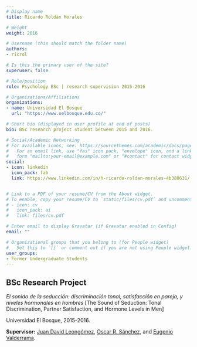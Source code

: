 ```yaml
---
# Display name
title: Ricardo Roldán Morales

# Weight
weight: 2016

# Username (this should match the folder name)
authors:
- ricrol

# Is this the primary user of the site?
superuser: false

# Role/position
role: Psychology BSc | research supervision 2015-2016

# Organizations/Affiliations
organizations:
- name: Universidad El Bosque
  url: "https://www.uelbosque.edu.co/"

# Short bio (displayed in user profile at end of posts)
bio: BSc research project student between 2015 and 2016.

# Social/Academic Networking
# For available icons, see: https://sourcethemes.com/academic/docs/page-builder/#icons
#   For an email link, use "fas" icon pack, "envelope" icon, and a link in the
#   form "mailto:your-email@example.com" or "#contact" for contact widget.
social:
- icon: linkedin
  icon_pack: fab
  link: https://www.linkedin.com/in/h-ricardo-roldan-morales-4b380631/


# Link to a PDF of your resume/CV from the About widget.
# To enable, copy your resume/CV to `static/files/cv.pdf` and uncomment the lines below.
# - icon: cv
#   icon_pack: ai
#   link: files/cv.pdf

# Enter email to display Gravatar (if Gravatar enabled in Config)
email: ""

# Organizational groups that you belong to (for People widget)
#   Set this to `[]` or comment out if you are not using People widget.
user_groups:
- Former Undergraduate Students
---
```


## **BSc Research Project**  

*El sonido de la seducción: discriminación tonal, satisfacción en pareja, y niveles hormonales en hombres* [The Sound of Seduction: Tonal Discrimination, Partner Satisfaction, and Hormone Levels in Men]

Universidad El Bosque, 2015-2016.

**Supervisor:** [Juan David Leongómez](/en/#about), [Oscar R. Sánchez](/en/author/oscar-r.-sanchez/), and [Eugenio Valderrama](/en/author/eugenio-valderrama/).
